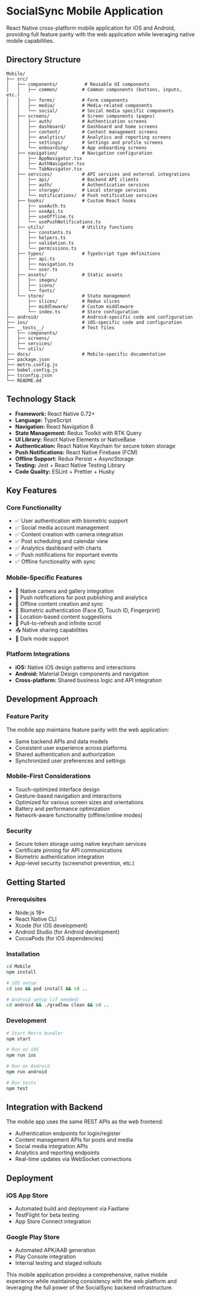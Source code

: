 # SocialSync Mobile Application

React Native cross-platform mobile application for iOS and Android, providing full feature parity with the web application while leveraging native mobile capabilities.

## Directory Structure

```
Mobile/
├── src/
│   ├── components/          # Reusable UI components
│   │   ├── common/         # Common components (buttons, inputs, etc.)
│   │   ├── forms/          # Form components
│   │   ├── media/          # Media-related components
│   │   └── social/         # Social media specific components
│   ├── screens/            # Screen components (pages)
│   │   ├── auth/           # Authentication screens
│   │   ├── dashboard/      # Dashboard and home screens
│   │   ├── content/        # Content management screens
│   │   ├── analytics/      # Analytics and reporting screens
│   │   ├── settings/       # Settings and profile screens
│   │   └── onboarding/     # App onboarding screens
│   ├── navigation/         # Navigation configuration
│   │   ├── AppNavigator.tsx
│   │   ├── AuthNavigator.tsx
│   │   └── TabNavigator.tsx
│   ├── services/           # API services and external integrations
│   │   ├── api/            # Backend API clients
│   │   ├── auth/           # Authentication services
│   │   ├── storage/        # Local storage services
│   │   └── notifications/  # Push notification services
│   ├── hooks/              # Custom React hooks
│   │   ├── useAuth.ts
│   │   ├── useApi.ts
│   │   ├── useOffline.ts
│   │   └── usePushNotifications.ts
│   ├── utils/              # Utility functions
│   │   ├── constants.ts
│   │   ├── helpers.ts
│   │   ├── validation.ts
│   │   └── permissions.ts
│   ├── types/              # TypeScript type definitions
│   │   ├── api.ts
│   │   ├── navigation.ts
│   │   └── user.ts
│   ├── assets/             # Static assets
│   │   ├── images/
│   │   ├── icons/
│   │   └── fonts/
│   └── store/              # State management
│       ├── slices/         # Redux slices
│       ├── middleware/     # Custom middleware
│       └── index.ts        # Store configuration
├── android/                # Android-specific code and configuration
├── ios/                    # iOS-specific code and configuration
├── __tests__/              # Test files
│   ├── components/
│   ├── screens/
│   ├── services/
│   └── utils/
├── docs/                   # Mobile-specific documentation
├── package.json
├── metro.config.js
├── babel.config.js
├── tsconfig.json
└── README.md
```

## Technology Stack

- **Framework:** React Native 0.72+
- **Language:** TypeScript
- **Navigation:** React Navigation 6
- **State Management:** Redux Toolkit with RTK Query
- **UI Library:** React Native Elements or NativeBase
- **Authentication:** React Native Keychain for secure token storage
- **Push Notifications:** React Native Firebase (FCM)
- **Offline Support:** Redux Persist + AsyncStorage
- **Testing:** Jest + React Native Testing Library
- **Code Quality:** ESLint + Prettier + Husky

## Key Features

### Core Functionality
- ✅ User authentication with biometric support
- ✅ Social media account management
- ✅ Content creation with camera integration
- ✅ Post scheduling and calendar view
- ✅ Analytics dashboard with charts
- ✅ Push notifications for important events
- ✅ Offline functionality with sync

### Mobile-Specific Features
- 📱 Native camera and gallery integration
- 🔔 Push notifications for post publishing and analytics
- 📴 Offline content creation and sync
- 🔐 Biometric authentication (Face ID, Touch ID, Fingerprint)
- 📍 Location-based content suggestions
- 🔄 Pull-to-refresh and infinite scroll
- 📤 Native sharing capabilities
- 🎨 Dark mode support

### Platform Integrations
- **iOS:** Native iOS design patterns and interactions
- **Android:** Material Design components and navigation
- **Cross-platform:** Shared business logic and API integration

## Development Approach

### Feature Parity
The mobile app maintains feature parity with the web application:
- Same backend APIs and data models
- Consistent user experience across platforms
- Shared authentication and authorization
- Synchronized user preferences and settings

### Mobile-First Considerations
- Touch-optimized interface design
- Gesture-based navigation and interactions
- Optimized for various screen sizes and orientations
- Battery and performance optimization
- Network-aware functionality (offline/online modes)

### Security
- Secure token storage using native keychain services
- Certificate pinning for API communications
- Biometric authentication integration
- App-level security (screenshot prevention, etc.)

## Getting Started

### Prerequisites
- Node.js 18+
- React Native CLI
- Xcode (for iOS development)
- Android Studio (for Android development)
- CocoaPods (for iOS dependencies)

### Installation
```bash
cd Mobile
npm install

# iOS setup
cd ios && pod install && cd ..

# Android setup (if needed)
cd android && ./gradlew clean && cd ..
```

### Development
```bash
# Start Metro bundler
npm start

# Run on iOS
npm run ios

# Run on Android
npm run android

# Run tests
npm test
```

## Integration with Backend

The mobile app uses the same REST APIs as the web frontend:
- Authentication endpoints for login/register
- Content management APIs for posts and media
- Social media integration APIs
- Analytics and reporting endpoints
- Real-time updates via WebSocket connections

## Deployment

### iOS App Store
- Automated build and deployment via Fastlane
- TestFlight for beta testing
- App Store Connect integration

### Google Play Store
- Automated APK/AAB generation
- Play Console integration
- Internal testing and staged rollouts

This mobile application provides a comprehensive, native mobile experience while maintaining consistency with the web platform and leveraging the full power of the SocialSync backend infrastructure.
